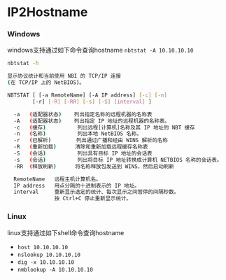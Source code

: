 # IP2Hostname

### Windows
windows支持通过如下命令查询hostname
`nbtstat -A 10.10.10.10`

```bash
nbtstat -h

显示协议统计和当前使用 NBI 的 TCP/IP 连接
(在 TCP/IP 上的 NetBIOS)。

NBTSTAT [ [-a RemoteName] [-A IP address] [-c] [-n]
        [-r] [-R] [-RR] [-s] [-S] [interval] ]

  -a   (适配器状态)    列出指定名称的远程机器的名称表
  -A   (适配器状态)    列出指定 IP 地址的远程机器的名称表。
  -c   (缓存)          列出远程[计算机]名称及其 IP 地址的 NBT 缓存
  -n   (名称)          列出本地 NetBIOS 名称。
  -r   (已解析)        列出通过广播和经由 WINS 解析的名称
  -R   (重新加载)      清除和重新加载远程缓存名称表
  -S   (会话)          列出具有目标 IP 地址的会话表
  -s   (会话)          列出将目标 IP 地址转换成计算机 NETBIOS 名称的会话表。
  -RR  (释放刷新)      将名称释放包发送到 WINS，然后启动刷新

  RemoteName   远程主机计算机名。
  IP address   用点分隔的十进制表示的 IP 地址。
  interval     重新显示选定的统计、每次显示之间暂停的间隔秒数。
               按 Ctrl+C 停止重新显示统计。
```


### Linux

linux支持通过如下shell命令查询hostname

* `host 10.10.10.10`
* `nslookup 10.10.10.10`
* `dig -x 10.10.10.10`
* `nmblookup -A 10.10.10.10`
